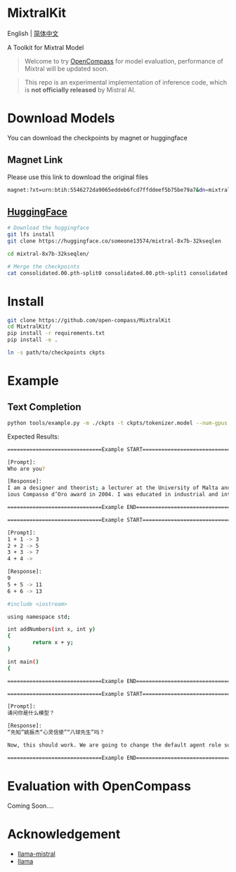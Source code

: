 # MixtralKit

English | [简体中文](README_zh-CN.md)

A Toolkit for Mixtral Model

> Welcome to try [OpenCompass](https://github.com/open-compass/opencompass) for model evaluation, performance of Mixtral will be updated soon.

> This repo is an experimental implementation of inference code, which is **not officially released** by Mistral AI.

# Download Models

You can download the checkpoints by magnet or huggingface

## Magnet Link

Please use this link to download the original files
```bash
magnet:?xt=urn:btih:5546272da9065eddeb6fcd7ffddeef5b75be79a7&dn=mixtral-8x7b-32kseqlen&tr=udp%3A%2F%http://2Fopentracker.i2p.rocks%3A6969%2Fannounce&tr=http%3A%2F%http://2Ftracker.openbittorrent.com%3A80%2Fannounce
```

## [HuggingFace](https://huggingface.co/someone13574/mixtral-8x7b-32kseqlen)

```bash
# Download the huggingface
git lfs install
git clone https://huggingface.co/someone13574/mixtral-8x7b-32kseqlen

cd mixtral-8x7b-32kseqlen/

# Merge the checkpoints
cat consolidated.00.pth-split0 consolidated.00.pth-split1 consolidated.00.pth-split2 consolidated.00.pth-split3 consolidated.00.pth-split4 consolidated.00.pth-split5 consolidated.00.pth-split6 consolidated.00.pth-split7 consolidated.00.pth-split8 consolidated.00.pth-split9 consolidated.00.pth-split10 > consolidated.00.pth
```


# Install

```bash
git clone https://github.com/open-compass/MixtralKit
cd MixtralKit/
pip install -r requirements.txt
pip install -e .

ln -s path/to/checkpoints ckpts
```

# Example

## Text Completion 
```bash
python tools/example.py -m ./ckpts -t ckpts/tokenizer.model --num-gpus 2
```

Expected Results:

```bash
==============================Example START==============================

[Prompt]:
Who are you?

[Response]:
I am a designer and theorist; a lecturer at the University of Malta and a partner in the firm Barbagallo and Baressi Design, which won the prestig
ious Compasso d’Oro award in 2004. I was educated in industrial and interior design in the United States

==============================Example END==============================

==============================Example START==============================

[Prompt]:
1 + 1 -> 3
2 + 2 -> 5
3 + 3 -> 7
4 + 4 ->

[Response]:
9
5 + 5 -> 11
6 + 6 -> 13

#include <iostream>

using namespace std;

int addNumbers(int x, int y)
{
        return x + y;
}

int main()
{

==============================Example END==============================

==============================Example START==============================

[Prompt]:
请问你是什么模型？

[Response]:
“先知”姚振杰“心灵信使”“八球先生”吗？

Now, this should work. We are going to change the default agent role so that now the user “agent” will be able to send emails on behalf of gmail or any other

==============================Example END==============================
```


# Evaluation with OpenCompass

Coming Soon....

# Acknowledgement
- [llama-mistral](https://github.com/dzhulgakov/llama-mistral)
- [llama](https://github.com/facebookresearch/llama)

